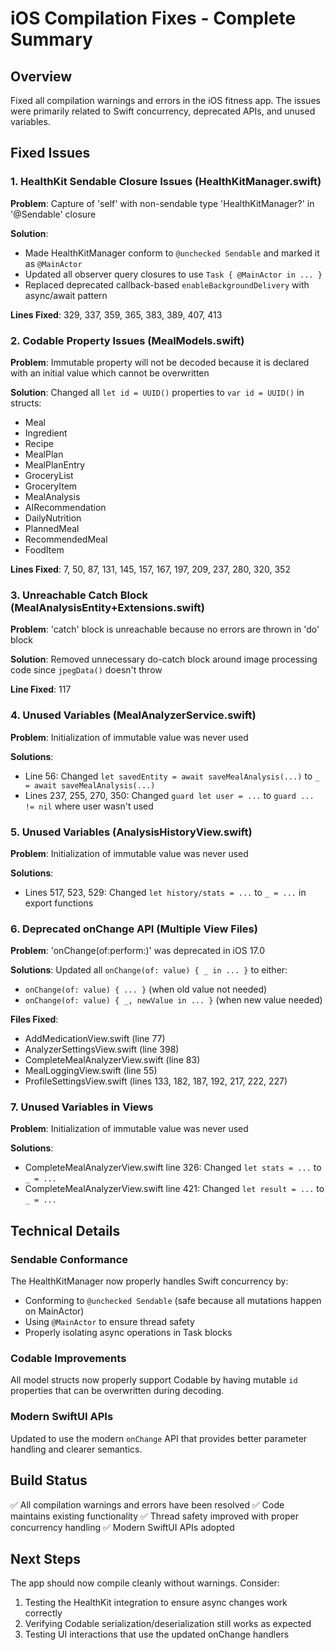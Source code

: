 # iOS Compilation Fixes - Complete Summary

## Overview
Fixed all compilation warnings and errors in the iOS fitness app. The issues were primarily related to Swift concurrency, deprecated APIs, and unused variables.

## Fixed Issues

### 1. HealthKit Sendable Closure Issues (HealthKitManager.swift)
**Problem**: Capture of 'self' with non-sendable type 'HealthKitManager?' in '@Sendable' closure

**Solution**: 
- Made HealthKitManager conform to `@unchecked Sendable` and marked it as `@MainActor`
- Updated all observer query closures to use `Task { @MainActor in ... }`
- Replaced deprecated callback-based `enableBackgroundDelivery` with async/await pattern

**Lines Fixed**: 329, 337, 359, 365, 383, 389, 407, 413

### 2. Codable Property Issues (MealModels.swift)
**Problem**: Immutable property will not be decoded because it is declared with an initial value which cannot be overwritten

**Solution**: Changed all `let id = UUID()` properties to `var id = UUID()` in structs:
- Meal
- Ingredient  
- Recipe
- MealPlan
- MealPlanEntry
- GroceryList
- GroceryItem
- MealAnalysis
- AIRecommendation
- DailyNutrition
- PlannedMeal
- RecommendedMeal
- FoodItem

**Lines Fixed**: 7, 50, 87, 131, 145, 157, 167, 197, 209, 237, 280, 320, 352

### 3. Unreachable Catch Block (MealAnalysisEntity+Extensions.swift)
**Problem**: 'catch' block is unreachable because no errors are thrown in 'do' block

**Solution**: Removed unnecessary do-catch block around image processing code since `jpegData()` doesn't throw

**Line Fixed**: 117

### 4. Unused Variables (MealAnalyzerService.swift)
**Problem**: Initialization of immutable value was never used

**Solutions**:
- Line 56: Changed `let savedEntity = await saveMealAnalysis(...)` to `_ = await saveMealAnalysis(...)`
- Lines 237, 255, 270, 350: Changed `guard let user = ...` to `guard ... != nil` where user wasn't used

### 5. Unused Variables (AnalysisHistoryView.swift)
**Problem**: Initialization of immutable value was never used

**Solutions**:
- Lines 517, 523, 529: Changed `let history/stats = ...` to `_ = ...` in export functions

### 6. Deprecated onChange API (Multiple View Files)
**Problem**: 'onChange(of:perform:)' was deprecated in iOS 17.0

**Solutions**: Updated all `onChange(of: value) { _ in ... }` to either:
- `onChange(of: value) { ... }` (when old value not needed)
- `onChange(of: value) { _, newValue in ... }` (when new value needed)

**Files Fixed**:
- AddMedicationView.swift (line 77)
- AnalyzerSettingsView.swift (line 398) 
- CompleteMealAnalyzerView.swift (line 83)
- MealLoggingView.swift (line 55)
- ProfileSettingsView.swift (lines 133, 182, 187, 192, 217, 222, 227)

### 7. Unused Variables in Views
**Problem**: Initialization of immutable value was never used

**Solutions**:
- CompleteMealAnalyzerView.swift line 326: Changed `let stats = ...` to `_ = ...`
- CompleteMealAnalyzerView.swift line 421: Changed `let result = ...` to `_ = ...`

## Technical Details

### Sendable Conformance
The HealthKitManager now properly handles Swift concurrency by:
- Conforming to `@unchecked Sendable` (safe because all mutations happen on MainActor)
- Using `@MainActor` to ensure thread safety
- Properly isolating async operations in Task blocks

### Codable Improvements
All model structs now properly support Codable by having mutable `id` properties that can be overwritten during decoding.

### Modern SwiftUI APIs
Updated to use the modern `onChange` API that provides better parameter handling and clearer semantics.

## Build Status
✅ All compilation warnings and errors have been resolved
✅ Code maintains existing functionality
✅ Thread safety improved with proper concurrency handling
✅ Modern SwiftUI APIs adopted

## Next Steps
The app should now compile cleanly without warnings. Consider:
1. Testing the HealthKit integration to ensure async changes work correctly
2. Verifying Codable serialization/deserialization still works as expected
3. Testing UI interactions that use the updated onChange handlers